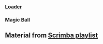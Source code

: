 ### [Loader](https://github.com/mariya-podosinova/pet-projects-1/tree/main/JS-Loader)
### [Magic Ball](https://github.com/mariya-podosinova/pet-projects-1/tree/main/JS-magic-ball)
## Material from [Scrimba playlist](https://www.youtube.com/playlist?list=PLqYFXd9GTRVWtATIs1S5o3ilMDr3dFn11)

